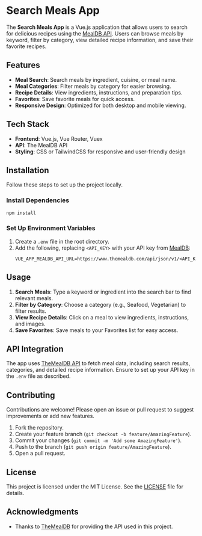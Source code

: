 # Search Meals App

The **Search Meals App** is a Vue.js application that allows users to search for delicious recipes using the [MealDB API](https://www.themealdb.com/api.php). Users can browse meals by keyword, filter by category, view detailed recipe information, and save their favorite recipes.

## Features

- **Meal Search**: Search meals by ingredient, cuisine, or meal name.
- **Meal Categories**: Filter meals by category for easier browsing.
- **Recipe Details**: View ingredients, instructions, and preparation tips.
- **Favorites**: Save favorite meals for quick access.
- **Responsive Design**: Optimized for both desktop and mobile viewing.

## Tech Stack

- **Frontend**: Vue.js, Vue Router, Vuex
- **API**: The MealDB API
- **Styling**: CSS or TailwindCSS for responsive and user-friendly design

## Installation

Follow these steps to set up the project locally.

### Install Dependencies

```bash
npm install
```

### Set Up Environment Variables

1. Create a `.env` file in the root directory.
2. Add the following, replacing `<API_KEY>` with your API key from [MealDB](https://www.themealdb.com/api.php):
   ```env
   VUE_APP_MEALDB_API_URL=https://www.themealdb.com/api/json/v1/<API_KEY>
   ```
## Usage

1. **Search Meals**: Type a keyword or ingredient into the search bar to find relevant meals.
2. **Filter by Category**: Choose a category (e.g., Seafood, Vegetarian) to filter results.
3. **View Recipe Details**: Click on a meal to view ingredients, instructions, and images.
4. **Save Favorites**: Save meals to your Favorites list for easy access.

## API Integration

The app uses [TheMealDB API](https://www.themealdb.com/api.php) to fetch meal data, including search results, categories, and detailed recipe information. Ensure to set up your API key in the `.env` file as described.

## Contributing

Contributions are welcome! Please open an issue or pull request to suggest improvements or add new features.

1. Fork the repository.
2. Create your feature branch (`git checkout -b feature/AmazingFeature`).
3. Commit your changes (`git commit -m 'Add some AmazingFeature'`).
4. Push to the branch (`git push origin feature/AmazingFeature`).
5. Open a pull request.

## License

This project is licensed under the MIT License. See the [LICENSE](LICENSE) file for details.

## Acknowledgments

- Thanks to [TheMealDB](https://www.themealdb.com/) for providing the API used in this project.
